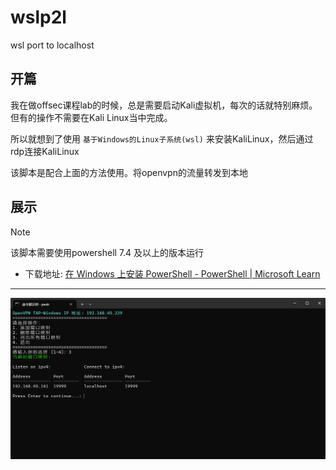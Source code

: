 # wslp2l
wsl port to localhost

## 开篇

我在做offsec课程lab的时候，总是需要启动Kali虚拟机，每次的话就特别麻烦。但有的操作不需要在Kali Linux当中完成。

所以就想到了使用 `基于Windows的Linux子系统(wsl)` 来安装KaliLinux，然后通过rdp连接KaliLinux

该脚本是配合上面的方法使用。将openvpn的流量转发到本地


## 展示
> [!NOTE]
>该脚本需要使用powershell 7.4 及以上的版本运行

- 下载地址: [在 Windows 上安装 PowerShell - PowerShell | Microsoft Learn](https://learn.microsoft.com/zh-cn/powershell/scripting/install/installing-powershell-on-windows?view=powershell-7.4)


---

![image.png](image.png)

